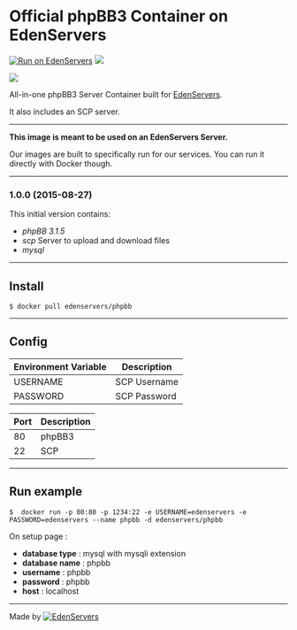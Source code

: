 # Official phpBB3 Container on EdenServers

[![Run on EdenServers](https://img.shields.io/badge/EdenServers-view-blue.svg)](http://www.edenservers.us)
[![](https://badge.imagelayers.io/edenservers/phpbb:latest.svg)](https://imagelayers.io/?images=edenservers/phpbb:latest 'Get your own badge on imagelayers.io')

![](http://image.noelshack.com/fichiers/2015/35/1440692441-phpbb-logo.png)

All-in-one phpBB3 Server Container built for [EdenServers](http://www.edenservers.us).

It also includes an SCP server.

---

**This image is meant to be used on an EdenServers Server.**

Our images are built to specifically run for our services. You can run it directly with Docker though.

---
### 1.0.0 (2015-08-27)

This initial version contains:

* *phpBB 3.1.5*
* *scp* Server to upload and download files
* *mysql*

---

## Install

    $ docker pull edenservers/phpbb

---

## Config

| Environment Variable  | Description |
| ------------- | ------------- |
| USERNAME    | SCP Username  |
| PASSWORD     | SCP Password  |

| Port  | Description |
| ------------- | ------------- |
| 80 | phpBB3  |
| 22 | SCP  |

---

## Run example

    $  docker run -p 80:80 -p 1234:22 -e USERNAME=edenservers -e PASSWORD=edenservers --name phpbb -d edenservers/phpbb

On setup page :
* **database type** : mysql with mysqli extension
* **database name** : phpbb
* **username** : phpbb
* **password** : phpbb
* **host** : localhost

---

Made by [![EdenServers](http://image.noelshack.com/fichiers/2015/35/1440630894-logo.png)](https://www.edenservers.us)
